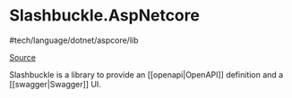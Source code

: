 # Slashbuckle.AspNetcore
 #tech/language/dotnet/aspcore/lib

[Source](https://github.com/domaindrivendev/Swashbuckle.AspNetCore)

Slashbuckle is a library to provide an [[openapi|OpenAPI]] definition and a [[swagger|Swagger]] UI.